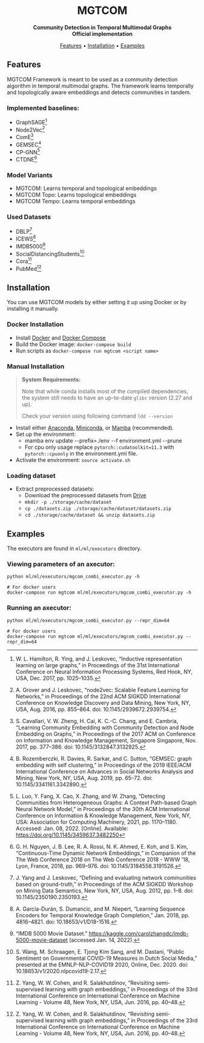 <!-- markdownlint-disable -->
<div id="top"></div>
<div align="center">
    <h1>MGTCOM</h1>
    <p>
        <b>Community Detection in Temporal
Multimodal Graphs</br>Official implementation</b>
    </p>
</div>
<p align="center">
  <a href="#features">Features</a> •
  <a href="#installation">Installation</a> •
  <a href="#examples">Examples</a>
</p>
<!-- markdownlint-enable -->

## Features
MGTCOM Framework is meant to be used as a community detection algorithm in temporal multimodal graphs.
The framework learns temporally and topologically aware embeddings and detects communities in tandem.

### Implemented baselines:

* GraphSAGE[^1]
* Node2Vec[^2]
* ComE[^3]
* GEMSEC[^4]
* CP-GNN[^5]
* CTDNE[^6]

[^1]: W. L. Hamilton, R. Ying, and J. Leskovec, “Inductive representation learning on large graphs,” in Proceedings of the 31st International Conference on Neural Information Processing Systems, Red Hook, NY, USA, Dec. 2017, pp. 1025–1035.
[^2]: A. Grover and J. Leskovec, “node2vec: Scalable Feature Learning for Networks,” in Proceedings of the 22nd ACM SIGKDD International Conference on Knowledge Discovery and Data Mining, New York, NY, USA, Aug. 2016, pp. 855–864. doi: 10.1145/2939672.2939754.
[^3]: S. Cavallari, V. W. Zheng, H. Cai, K. C.-C. Chang, and E. Cambria, “Learning Community Embedding with Community Detection and Node Embedding on Graphs,” in Proceedings of the 2017 ACM on Conference on Information and Knowledge Management, Singapore Singapore, Nov. 2017, pp. 377–386. doi: 10.1145/3132847.3132925.
[^4]: B. Rozemberczki, R. Davies, R. Sarkar, and C. Sutton, “GEMSEC: graph embedding with self clustering,” in Proceedings of the 2019 IEEE/ACM International Conference on Advances in Social Networks Analysis and Mining, New York, NY, USA, Aug. 2019, pp. 65–72. doi: 10.1145/3341161.3342890.
[^5]: L. Luo, Y. Fang, X. Cao, X. Zhang, and W. Zhang, “Detecting Communities from Heterogeneous Graphs: A Context Path-based Graph Neural Network Model,” in Proceedings of the 30th ACM International Conference on Information & Knowledge Management, New York, NY, USA: Association for Computing Machinery, 2021, pp. 1170–1180. Accessed: Jan. 08, 2022. [Online]. Available: https://doi.org/10.1145/3459637.3482250
[^6]: G. H. Nguyen, J. B. Lee, R. A. Rossi, N. K. Ahmed, E. Koh, and S. Kim, “Continuous-Time Dynamic Network Embeddings,” in Companion of the The Web Conference 2018 on The Web Conference 2018 - WWW ’18, Lyon, France, 2018, pp. 969–976. doi: 10.1145/3184558.3191526.


### Model Variants
* MGTCOM: Learns temporal and topological embeddings
* MGTCOM Topo: Learns topological embeddings
* MGTCOM Tempo: Learns temporal embeddings

### Used Datasets
* DBLP[^7]
* ICEWS[^8]
* IMDB5000[^9]
* SocialDistancingStudents[^10]
* Cora[^11]
* PubMed[^11]

[^7]: J. Yang and J. Leskovec, “Defining and evaluating network communities based on ground-truth,” in Proceedings of the ACM SIGKDD Workshop on Mining Data Semantics, New York, NY, USA, Aug. 2012, pp. 1–8. doi: 10.1145/2350190.2350193.
[^8]: A. García-Durán, S. Dumancic, and M. Niepert, “Learning Sequence Encoders for Temporal Knowledge Graph Completion,” Jan. 2018, pp. 4816–4821. doi: 10.18653/v1/D18-1516.
[^9]: “IMDB 5000 Movie Dataset.” https://kaggle.com/carolzhangdc/imdb-5000-movie-dataset (accessed Jan. 14, 2022).
[^10]: S. Wang, M. Schraagen, E. Tjong Kim Sang, and M. Dastani, “Public Sentiment on Governmental COVID-19 Measures in Dutch Social Media,” presented at the EMNLP-NLP-COVID19 2020, Online, Dec. 2020. doi: 10.18653/v1/2020.nlpcovid19-2.17.
[^11]: Z. Yang, W. W. Cohen, and R. Salakhutdinov, “Revisiting semi-supervised learning with graph embeddings,” in Proceedings of the 33rd International Conference on International Conference on Machine Learning - Volume 48, New York, NY, USA, Jun. 2016, pp. 40–48.


## Installation
You can use MGTCOM models by either setting it up using Docker or by installing it manually.

### Docker Installation
* Install [Docker](https://www.docker.com/community-edition) and [Docker Compose](https://docs.docker.com/compose/install/)
* Build the Docker image: `docker-compose build`
* Run scripts as `docker-compose run mgtcom <script name>`

### Manual Installation
> **System Requirements:** 
> 
> Note that while conda installs most of the compiled dependencies, the system still needs to have an up-to-date `glibc` version (2.27 and up). 
> 
> Check your version using following command `ldd --version`

* Install either [Anaconda](https://www.anaconda.com/), [Miniconda](https://conda.io/miniconda.html), or [Mamba](https://mamba.readthedocs.io/en/latest/) (recommended).
* Set up the environment:
  * mamba env update --prefix=./env --f environment.yml --prune
  * For cpu only usage replace `pytorch::cudatoolkit=11.3` with `pytorch::cpuonly` in the environment.yml file.
* Activate the environment: `source activate.sh`

### Loading dataset
* Extract preprocessed datasets:
  * Download the preprocessed datasets from [Drive](https://drive.google.com/file/d/1zNVf4-1_xT84dzTH86kMN0sw7Mj0iV-z/view?usp=sharing)
  * `mkdir -p ./storage/cache/dataset`
  * `cp ./datasets.zip ./storage/cache/dataset/datasets.zip`
  * `cd ./storage/cache/dataset && unzip datasets.zip`

## Examples
The executors are found in `ml/ml/executors` directory.

### Viewing parameters of an axecutor:
```shell
python ml/ml/executors/mgcom_combi_executor.py -h

# For docker users
docker-compose run mgtcom ml/ml/executors/mgcom_combi_executor.py -h
```

### Running an axecutor:
```shell
python ml/ml/executors/mgcom_combi_executor.py --repr_dim=64

# For docker users
docker-compose run mgtcom ml/ml/executors/mgcom_combi_executor.py --repr_dim=64
```